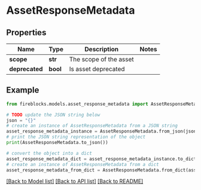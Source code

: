 # AssetResponseMetadata


## Properties

Name | Type | Description | Notes
------------ | ------------- | ------------- | -------------
**scope** | **str** | The scope of the asset | 
**deprecated** | **bool** | Is asset deprecated | 

## Example

```python
from fireblocks.models.asset_response_metadata import AssetResponseMetadata

# TODO update the JSON string below
json = "{}"
# create an instance of AssetResponseMetadata from a JSON string
asset_response_metadata_instance = AssetResponseMetadata.from_json(json)
# print the JSON string representation of the object
print(AssetResponseMetadata.to_json())

# convert the object into a dict
asset_response_metadata_dict = asset_response_metadata_instance.to_dict()
# create an instance of AssetResponseMetadata from a dict
asset_response_metadata_from_dict = AssetResponseMetadata.from_dict(asset_response_metadata_dict)
```
[[Back to Model list]](../README.md#documentation-for-models) [[Back to API list]](../README.md#documentation-for-api-endpoints) [[Back to README]](../README.md)


